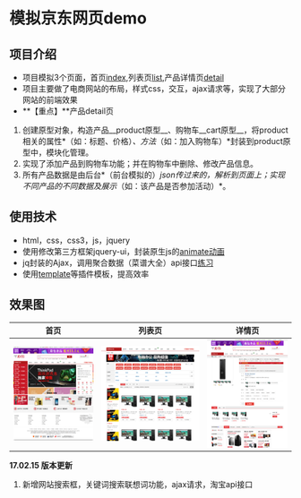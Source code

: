 
# 模拟京东网页demo
## 项目介绍
- 项目模拟3个页面，首页[index](https://github.com/Jerome1580/jd-demo/blob/master/index.html),列表页[list](https://github.com/Jerome1580/jd-demo/blob/master/list.html),产品详情页[detail](https://github.com/Jerome1580/jd-demo/blob/master/detail.html)
- 项目主要做了电商网站的布局，样式css，交互，ajax请求等，实现了大部分网站的前端效果
- **【重点】**产品detail页
 1. 创建原型对象，构造产品__product原型__、购物车__cart原型__，将product相关的属性*（如：标题、价格）*、方法*（如：加入购物车）*封装到product原型中，模块化管理。
 2. 实现了添加产品到购物车功能；并在购物车中删除、修改产品信息。
 3. 所有产品数据是由后台*（前台模拟的）*json传过来的，解析到页面上；实现不同产品的不同数据及展示*（如：该产品是否参加活动）*。

## 使用技术
- html，css，css3，js，jquery
- 使用修改第三方框架jquery-ui，封装原生js的[animate动画](https://github.com/Jerome1580/Package-plug-in/tree/master/js)
- jq封装的Ajax，调用聚合数据（菜谱大全）api接口[练习](https://github.com/Jerome1580/Ajax)
- 使用[template](https://github.com/Jerome1580/Package-plug-in/tree/master/template)等插件模板，提高效率

## 效果图
首页|列表页|详情页
------------ | ------------- | ------------
![首页][1]|![列表页][2]|![详情页][3]



**17.02.15 版本更新**
1. 新增网站搜索框，关键词搜索联想词功能，ajax请求，淘宝api接口

[1]: images/index.png
[2]: images/list.png
[3]: images/detail.png



